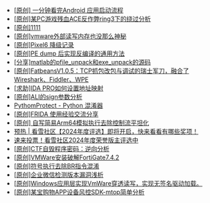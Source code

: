 + [[原创] 一分钟看完Android 应用启动流程](https://bbs.kanxue.com/thread-284686.htm)
+ [[原创]某PC游戏残血ACE反作弊ring3下的绕过分析](https://bbs.kanxue.com/thread-284667.htm)
+ [[原创]1111](https://bbs.kanxue.com/thread-285033.htm)
+ [[原创]vmware外部读写内存也没那么神秘](https://bbs.kanxue.com/thread-284956.htm)
+ [[原创]Pixel6 降级记录](https://bbs.kanxue.com/thread-282311.htm)
+ [[原创]PE dump 后实现反编译的通用方法](https://bbs.kanxue.com/thread-284958.htm)
+ [[分享]matlab的pfile_unpack和exe_unpack的源码](https://bbs.kanxue.com/thread-271246.htm)
+ [[原创]FatbeansV1.0.5：TCP抓包改包与调试的瑞士军刀，融合了Wireshark、Fiddler、WPE](https://bbs.kanxue.com/thread-284571.htm)
+ [[求助]IDA PRO如何设置地址映射](https://bbs.kanxue.com/thread-285036.htm)
+ [[原创]ALI的sign参数分析](https://bbs.kanxue.com/thread-284292.htm)
+ [PythomProtect - Python 混淆器](https://bbs.kanxue.com/thread-285032.htm)
+ [[原创]FRIDA 使用经验交流分享](https://bbs.kanxue.com/thread-265160.htm)
+ [[原创] 自写简易Arm64模拟执行去除控制流平坦化](https://bbs.kanxue.com/thread-284890.htm)
+ [预热 | 看雪社区【2024年度评选】即将开启，快来看看有哪些奖项！](https://bbs.kanxue.com/thread-284945.htm)
+ [速来投票！看雪社区2024年度荣誉版主评选中](https://bbs.kanxue.com/thread-284944.htm)
+ [[原创]CTF自毁程序密码：逆向分析](https://bbs.kanxue.com/thread-285023.htm)
+ [[原创]VMWare安装破解FortiGate7.4.2](https://bbs.kanxue.com/thread-284794.htm)
+ [[原创]符号执行去除BR指令混淆](https://bbs.kanxue.com/thread-280737.htm)
+ [[原创]企业微信检测版本漏洞浅析](https://bbs.kanxue.com/thread-284796.htm)
+ [[原创]Windows应用层实现VmWare穿透读写，实现无签名驱动加载。](https://bbs.kanxue.com/thread-276176.htm)
+ [[原创]某宝购物APP设备风控SDK-mtop简单分析](https://bbs.kanxue.com/thread-284241.htm)
